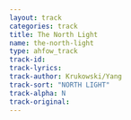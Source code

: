 ```yaml
---
layout: track
categories: track
title: The North Light
name: the-north-light
type: ahfow_track
track-id: 
track-lyrics: 
track-author: Krukowski/Yang
track-sort: "NORTH LIGHT"
track-alpha: N
track-original: 
---
```

